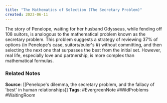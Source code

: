 ```yaml
---
title: "The Mathematics of Selection (The Secretary Problem)"
created: 2023-06-11
---
```


The story of Penelope, waiting for her husband Odysseus, while fending off 108 suitors, is analogous to the mathematical problem known as the secretary problem. This problem suggests a strategy of reviewing 37% of options (in Penelope's case, suitors/euler's #) without committing, and then selecting the next one that surpasses the best from the initial set. However, real life, especially love and partnership, is more complex than mathematical formulas.

### Related Notes
**Source**: [[Penelope's dilemma, the secretary problem, and the fallacy of 'best' in human relationships]]
**Tags**: #EvergreenNote #WildProblems #WaitingRoom 


